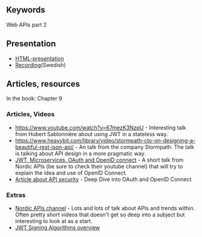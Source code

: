 ## Keywords
Web APIs part 2

## Presentation
- [HTML-presentation](https://rawgit.com/1dv527/syllabus/master/lectures/03/index.html#/)
- [Recording](https://youtu.be/I6znS4sj76A?t=551)(Swedish)

## Articles, resources
In the book: Chapter 9

### Articles, Videos
- https://www.youtube.com/watch?v=67mezK3NzpU - Interesting talk from Hubert Sablonnière about using JWT in a stateless way.
- https://www.heavybit.com/library/video/stormpath-cto-on-designing-a-beautiful-rest-json-api/ - An talk from the company Stormpath. The talk is talking about API design in a more pragmatic way.
- [JWT, Microservices, OAuth and OpenID connect](https://www.youtube.com/watch?v=BdKmZ7mPNns) - A short talk from Nordic APIs (be sure to check their youtube channel) that will try to explain the idea and use of OpenID Connect.
- [Article about API security](https://nordicapis.com/api-security-oauth-openid-connect-depth/) - Deep Dive into OAuth and OpenID Connect
### Extras
- [Nordic APIs channel](https://www.youtube.com/channel/UC7ZFDwIPQO46bnQkd80XlDg) - Lots and lots of talk about APIs and trends within. Often pretty short videos that doesn't get so deep into a subject but interesting to look at as a start.
- [JWT Signing Algorithms overview](https://auth0.com/blog/json-web-token-signing-algorithms-overview/)
